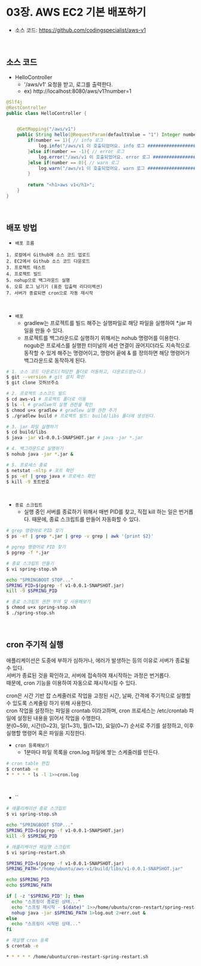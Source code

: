 # 03장. AWS EC2 기본 배포하기

 - 소스 코드: https://github.com/codingspecialist/aws-v1

<br/>

## 소스 코드

 - HelloController
    - '/aws/v1' 요청을 받고, 로그를 출력한다.
    - ex) http://localhost:8080/aws/v1?number=1
```java
@Slf4j
@RestController
public class HelloController {


    @GetMapping("/aws/v1")
    public String hello(@RequestParam(defaultValue = "1") Integer number){
        if(number == 1){ // info 로그
            log.info("/aws/v1 이 호출되었어요. info 로그 #####################################");
        }else if(number == -1){ // error 로그
            log.error("/aws/v1 이 호출되었어요. error 로그 #####################################");
        }else if(number == 0){ // warn 로그
            log.warn("/aws/v1 이 호출되었어요. warn 로그 #####################################");
        }
        
        return "<h1>aws v1</h1>";
    }
}
```

<br/>

## 배포 방법

 - `배포 흐름`
```
1. 로컬에서 Github에 소스 코드 업로드
2. EC2에서 Github 소스 코드 다운로드
3. 프로젝트 테스트
4. 프로젝트 빌드
5. nohup으로 백그라운드 실행
6. 오류 로그 남기기 (표준 입출력 리다이렉션)
7. 서버가 종료되면 cron으로 자동 재시작
```

<br/>

 - `배포`
    - gradlew는 프로젝트를 빌드 해주는 실행파일로 해당 파일을 실행하여 *.jar 파일을 만들 수 있다.
    - 프로젝트를 백그라운드로 실행하기 위해서는 nohub 명령어를 이용한다. nogub은 프로세스를 실행한 터미널의 세션 연결이 끊어지더라도 지속적으로 동작할 수 있게 해주는 명령어이고, 명령어 끝에 & 를 정의하면 해당 명령어가 백그라운드로 동작하게 된다.
```Bash
# 1. 소스 코드 다운로드(적당한 폴더로 이동하고, 다운로드받는다.)
$ git --version # git 설치 확인
$ git clone 깃허브주소

# 2. 프로젝트 소스코드 빌드
$ cd aws-v1 # 프로젝트 폴더로 이동
$ ls -l # gradlwe의 실행 권한을 확인
$ chmod u+x gradlew # gradlew 실행 권한 추가
$ ./gradlew build # 프로젝트 빌드: build/libs 폴더에 생성된다.

# 3. jar 파일 실행하기
$ cd build/libs
$ java -jar v1-0.0.1-SNAPSHOT.jar # java -jar *.jar

# 4. 백그라운드로 실행하기
$ nohub java -jar *.jar &

# 5. 프로세스 종료
$ netstat -nltp # 포트 확인
$ ps -ef | grep java # 프로세스 확인
$ kill -9 포트번호
```

<br/>

 - `종료 스크립트`
    - 실행 중인 서버를 종료하기 위해서 매번 PID를 찾고, 직접 kill 하는 일은 번거롭다. 때문에, 종료 스크립트를 만들어 자동화할 수 있다.
```Bash
# grep 명령어로 PID 찾기
$ ps -ef | grep *.jar | grep -v grep | awk '{print $2}'

# pgrep 명령어로 PID 찾기
$ pgrep -f *.jar

# 종료 스크립트 만들기
$ vi spring-stop.sh

echo "SPRINGBOOT STOP..."
SPRING_PID=$(pgrep -f v1-0.0.1-SNAPSHOT.jar)
kill -9 $SPRING_PID

# 종료 스크립트 권한 부여 및 사용해보기
$ chmod u+x spring-stop.sh
$ ./spring-stop.sh
```

<br/>

## cron 주기적 실행

애플리케이션은 도중에 부하가 심하거나, 에러가 발생하는 등의 이유로 서버가 종료될 수 있다.  
서버가 종료된 것을 확인하고, 서버에 접속하여 재시작하는 과정은 번거롭다.  
때문에, cron 기능을 이용하여 자동으로 재시작시킬 수 있다.  

cron은 시간 기반 잡 스케줄러로 작업을 고정된 시간, 날짜, 간격에 주기적으로 실행할 수 있도록 스케줄링 하기 위해 사용한다.  
cron 작업을 설정하는 파일을 crontab 이라고하며, cron 프로세스는 /etc/crontab 파일에 설정된 내용을 읽어서 작업을 수행한다.  
분(0~59), 시간(0~23), 일(1~31), 월(1~12), 요일(0~7) 순서로 주기를 설정하고, 이후 실행할 명령어 혹은 파일을 지정한다.  

 - `cron 등록해보기`
    - 1분마다 파일 목록을 cron.log 파일에 쌓는 스케줄러를 만든다.
```Bash
# cron table 편집
$ crontab -e
* * * * * ls -l 1>>cron.log
```

<br/>

 - ``
```Bash
# 애플리케이션 종료 스크립트
$ vi spring-stop.sh

echo "SPRINGBOOT STOP..."
SPRING_PID=$(pgrep -f v1-0.0.1-SNAPSHOT.jar)
kill -9 $SPRING_PID

# 애플리케이션 재실행 스크립트
$ vi spring-restart.sh

SPRING_PID=$(pgrep -f v1-0.0.1-SNAPSHOT.jar)
SPRING_PATH="/home/ubuntu/aws-v1/build/libs/v1-0.0.1-SNAPSHOT.jar"

echo $SPRING_PID
echo $SPRING_PATH

if [ -z "$SPRING_PID" ]; then
  echo "스프링이 종료된 상태..."
  echo "스프링 재시작 - $(date)" 1>>/home/ubuntu/cron-restart/spring-restart.log
  nohup java -jar $SPRING_PATH 1>log.out 2>err.out &
else
  echo "스프링이 시작된 상태..."
fi

# 재실행 cron 등록
$ crontab -e

* * * * * /home/ubuntu/cron-restart-spring-restart.sh

```
